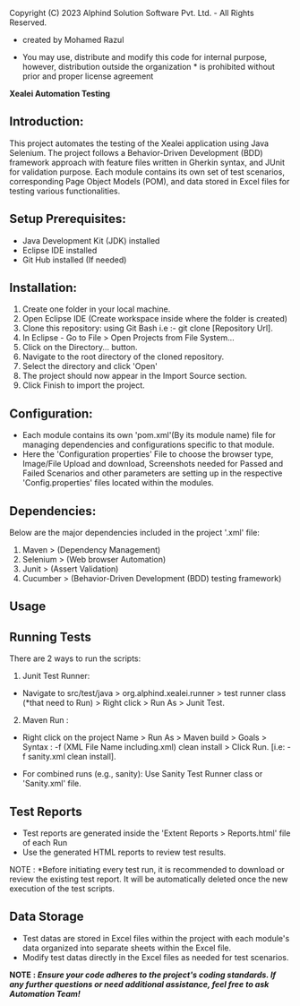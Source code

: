 Copyright (C) 2023  Alphind Solution Software Pvt. Ltd. - All Rights Reserved.

* created by Mohamed Razul

* You may use, distribute and modify this code for internal purpose,  however,
distribution outside the organization * is prohibited without prior and proper
license agreement


**Xealei Automation Testing**

## Introduction:

This project automates the testing of the Xealei application using Java Selenium.
The project follows a Behavior-Driven Development (BDD) framework approach with feature files written in Gherkin syntax, and JUnit for validation purpose.
Each module contains its own set of test scenarios, corresponding Page Object Models (POM), and data stored in Excel files for testing various functionalities.

## Setup Prerequisites:

- Java Development Kit (JDK) installed
- Eclipse IDE installed
- Git Hub installed (If needed)

## Installation:

1. Create one folder in your local machine.
2. Open Eclipse IDE (Create workspace inside where the folder is created)
3. Clone this repository: using Git Bash 
   i.e :- git clone [Repository Url].
4. In Eclipse - Go to File > Open Projects from File System...
5. Click on the Directory... button.
6. Navigate to the root directory of the cloned repository.
7. Select the directory and click 'Open'
8. The project should now appear in the Import Source section.
9. Click Finish to import the project.

## Configuration:

- Each module contains its own 'pom.xml'(By its module name) file for managing dependencies and configurations specific to that module.
- Here the 'Configuration properties' File to choose the browser type, Image/File Upload and download, Screenshots needed for Passed and Failed Scenarios and
  other parameters are setting up in the respective 'Config.properties' files located within the modules.

## Dependencies:

   Below are the major dependencies included in the project '.xml' file:

1. Maven    > (Dependency Management)
2. Selenium > (Web browser Automation)
3. Junit    > (Assert Validation)
4. Cucumber > (Behavior-Driven Development (BDD) testing framework)


## Usage
## Running Tests

   There are 2 ways to run the scripts:

1. Junit Test Runner:
- Navigate to src/test/java > org.alphind.xealei.runner > test runner class (*that need to Run) > Right click > Run As > Junit Test.

2. Maven Run :
- Right click on the project Name > Run As > Maven build > Goals > Syntax : -f (XML File Name including.xml) clean install > Click Run.
  [i.e: -f sanity.xml clean install].

- For combined runs (e.g., sanity):
 Use Sanity Test Runner class or 'Sanity.xml' file.

## Test Reports

- Test reports are generated inside the 'Extent Reports > Reports.html' file of each Run
- Use the generated HTML reports to review test results.
  
NOTE : *Before initiating every test run, it is recommended to download or review the existing test report. It will be automatically deleted once the new
        execution of the test scripts.

## Data Storage

- Test datas are stored in Excel files within the project with each module's data organized into separate sheets within the Excel file.
- Modify test datas directly in the Excel files as needed for test scenarios.


**NOTE : *Ensure your code adheres to the project's coding standards. If any further questions or need additional assistance, feel free 
to ask Automation Team!***

